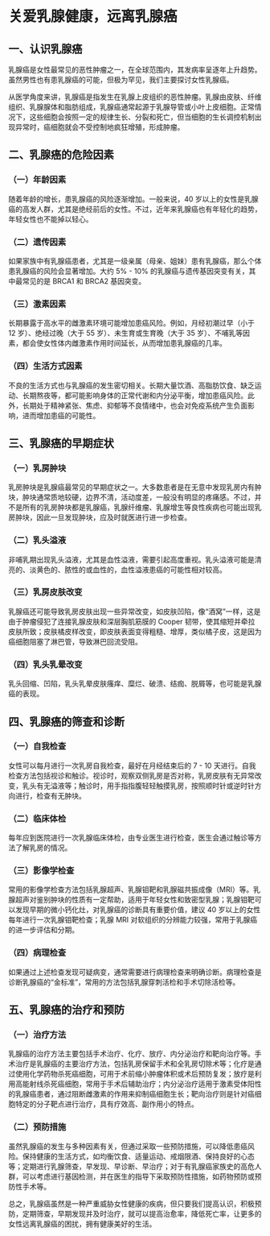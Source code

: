 # 关爱乳腺健康，远离乳腺癌

## 一、认识乳腺癌
乳腺癌是女性最常见的恶性肿瘤之一，在全球范围内，其发病率呈逐年上升趋势。虽然男性也有患乳腺癌的可能，但极为罕见，我们主要探讨女性乳腺癌。

从医学角度来讲，乳腺癌是指发生在乳腺上皮组织的恶性肿瘤。乳腺由皮肤、纤维组织、乳腺腺体和脂肪组成，乳腺癌通常起源于乳腺导管或小叶上皮细胞。正常情况下，这些细胞会按照一定的规律生长、分裂和死亡，但当细胞的生长调控机制出现异常时，癌细胞就会不受控制地疯狂增殖，形成肿瘤。

## 二、乳腺癌的危险因素
### （一）年龄因素
随着年龄的增长，患乳腺癌的风险逐渐增加。一般来说，40 岁以上的女性是乳腺癌的高发人群，尤其是绝经前后的女性。不过，近年来乳腺癌也有年轻化的趋势，年轻女性也不能掉以轻心。

### （二）遗传因素
如果家族中有乳腺癌患者，尤其是一级亲属（母亲、姐妹）患有乳腺癌，那么个体患乳腺癌的风险会显著增加。大约 5% - 10% 的乳腺癌与遗传基因突变有关，其中最常见的是 BRCA1 和 BRCA2 基因突变。

### （三）激素因素
长期暴露于高水平的雌激素环境可能增加患癌风险。例如，月经初潮过早（小于 12 岁）、绝经过晚（大于 55 岁）、未生育或生育晚（大于 35 岁）、不哺乳等因素，都会使女性体内雌激素作用时间延长，从而增加患乳腺癌的几率。

### （四）生活方式因素
不良的生活方式也与乳腺癌的发生密切相关。长期大量饮酒、高脂肪饮食、缺乏运动、长期熬夜等，都可能影响身体的正常代谢和内分泌平衡，增加患癌风险。此外，长期处于精神紧张、焦虑、抑郁等不良情绪中，也会对免疫系统产生负面影响，进而增加患癌的可能性。

## 三、乳腺癌的早期症状
### （一）乳房肿块
乳房肿块是乳腺癌最常见的早期症状之一。大多数患者是在无意中发现乳房内有肿块，肿块通常质地较硬，边界不清，活动度差，一般没有明显的疼痛感。不过，并不是所有的乳房肿块都是乳腺癌，乳腺纤维瘤、乳腺增生等良性疾病也可能出现乳房肿块，因此一旦发现肿块，应及时就医进行进一步检查。

### （二）乳头溢液
非哺乳期出现乳头溢液，尤其是血性溢液，需要引起高度重视。乳头溢液可能是清亮的、淡黄色的、脓性的或血性的，血性溢液患癌的可能性相对较高。

### （三）乳房皮肤改变
乳腺癌还可能导致乳房皮肤出现一些异常改变，如皮肤凹陷，像“酒窝”一样，这是由于肿瘤侵犯了连接乳腺皮肤和深层胸肌筋膜的 Cooper 韧带，使其缩短并牵拉皮肤所致；皮肤橘皮样改变，即皮肤表面变得粗糙、增厚，类似橘子皮，这是因为癌细胞阻塞了淋巴管，导致淋巴回流受阻。

### （四）乳头乳晕改变
乳头回缩、凹陷，乳头乳晕皮肤瘙痒、糜烂、破溃、结痂、脱屑等，也可能是乳腺癌的表现。

## 四、乳腺癌的筛查和诊断
### （一）自我检查
女性可以每月进行一次乳房自我检查，最好在月经结束后的 7 - 10 天进行。自我检查方法包括视诊和触诊。视诊时，观察双侧乳房是否对称，乳房皮肤有无异常改变，乳头有无溢液等；触诊时，用手指指腹轻轻触摸乳房，按照顺时针或逆时针方向进行，检查有无肿块。

### （二）临床体检
每年应到医院进行一次乳腺临床体检，由专业医生进行检查，医生会通过触诊等方法了解乳房的情况。

### （三）影像学检查
常用的影像学检查方法包括乳腺超声、乳腺钼靶和乳腺磁共振成像（MRI）等。乳腺超声对鉴别肿块的性质有一定帮助，适用于年轻女性和致密型乳腺；乳腺钼靶可以发现早期的微小钙化灶，对乳腺癌的诊断具有重要价值，建议 40 岁以上的女性每年进行一次乳腺钼靶检查；乳腺 MRI 对软组织的分辨能力较强，常用于乳腺癌的进一步评估和分期。

### （四）病理检查
如果通过上述检查发现可疑病变，通常需要进行病理检查来明确诊断。病理检查是诊断乳腺癌的“金标准”，常用的方法包括乳腺穿刺活检和手术切除活检等。

## 五、乳腺癌的治疗和预防
### （一）治疗方法
乳腺癌的治疗方法主要包括手术治疗、化疗、放疗、内分泌治疗和靶向治疗等。手术治疗是乳腺癌的主要治疗方法，包括乳房保留手术和全乳房切除术等；化疗是通过使用化学药物杀死癌细胞，可用于术前缩小肿瘤体积或术后预防复发；放疗是利用高能射线杀死癌细胞，常用于手术后辅助治疗；内分泌治疗适用于激素受体阳性的乳腺癌患者，通过阻断雌激素的作用来抑制癌细胞生长；靶向治疗则是针对癌细胞特定的分子靶点进行治疗，具有疗效高、副作用小的特点。

### （二）预防措施
虽然乳腺癌的发生与多种因素有关，但通过采取一些预防措施，可以降低患癌风险。保持健康的生活方式，如均衡饮食、适量运动、戒烟限酒、保持良好的心态等；定期进行乳腺筛查，早发现、早诊断、早治疗；对于有乳腺癌家族史的高危人群，可以考虑进行基因检测，并在医生的指导下采取预防性措施，如药物预防或预防性手术等。

总之，乳腺癌虽然是一种严重威胁女性健康的疾病，但只要我们提高认识，积极预防，定期筛查，早期发现并及时治疗，就可以提高治愈率，降低死亡率，让更多的女性远离乳腺癌的困扰，拥有健康美好的生活。 